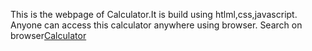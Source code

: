 This is the webpage of Calculator.It is build using htlml,css,javascript.
Anyone can access this calculator anywhere using browser.
Search on browser[Calculator](https://iravisahu.github.io/cal/)
